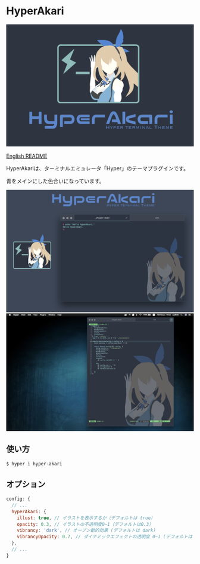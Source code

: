 # HyperAkari

![poster](./res/poster.png)

[English README](README.en.md)

HyperAkariは、ターミナルエミュレータ「Hyper」のテーマプラグインです。

青をメインにした色合いになっています。

![poster2](./res/poster2.png)
![screenshot](./res/screenshot.png)

## 使い方

```bash
$ hyper i hyper-akari
```

## オプション

```js:.hyper.js
config: {
  // ...
  hyperAkari: {
    illust: true, // イラストを表示するか（デフォルトは true）
    opacity: 0.3, // イラストの不透明度0~1（デフォルトは0.3）
    vibrancy: 'dark', // オープン動的効果 (デフォルトは dark)
    vibrancyOpacity: 0.7, // ダイナミックエフェクトの透明度 0~1 (デフォルトは 0.7)
  },
  // ...
}
```
